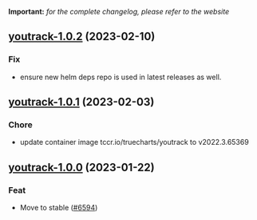**Important:**
*for the complete changelog, please refer to the website*




## [youtrack-1.0.2](https://github.com/truecharts/charts/compare/youtrack-1.0.1...youtrack-1.0.2) (2023-02-10)

### Fix

- ensure new helm deps repo is used in latest releases as well.
  
  


## [youtrack-1.0.1](https://github.com/truecharts/charts/compare/youtrack-1.0.0...youtrack-1.0.1) (2023-02-03)

### Chore

- update container image tccr.io/truecharts/youtrack to v2022.3.65369
  
  


## [youtrack-1.0.0](https://github.com/truecharts/charts/compare/youtrack-0.0.3...youtrack-1.0.0) (2023-01-22)

### Feat

- Move to stable ([#6594](https://github.com/truecharts/charts/issues/6594))
  
  